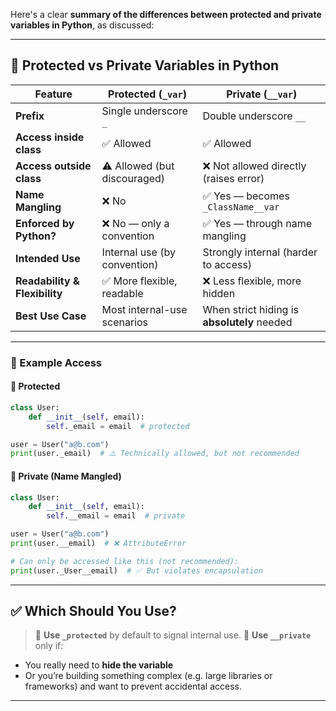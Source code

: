 Here's a clear **summary of the differences between protected and private variables in Python**, as discussed:

---

## 🔐 Protected vs Private Variables in Python

| Feature                       | **Protected (`_var`)**       | **Private (`__var`)**                       |
| ----------------------------- | ---------------------------- | ------------------------------------------- |
| **Prefix**                    | Single underscore `_`        | Double underscore `__`                      |
| **Access inside class**       | ✅ Allowed                    | ✅ Allowed                                   |
| **Access outside class**      | ⚠️ Allowed (but discouraged) | ❌ Not allowed directly (raises error)       |
| **Name Mangling**             | ❌ No                         | ✅ Yes — becomes `_ClassName__var`           |
| **Enforced by Python?**       | ❌ No — only a convention     | ✅ Yes — through name mangling               |
| **Intended Use**              | Internal use (by convention) | Strongly internal (harder to access)        |
| **Readability & Flexibility** | ✅ More flexible, readable    | ❌ Less flexible, more hidden                |
| **Best Use Case**             | Most internal-use scenarios  | When strict hiding is **absolutely** needed |

---

### 🧪 Example Access

#### 🔸 Protected

```python
class User:
    def __init__(self, email):
        self._email = email  # protected

user = User("a@b.com")
print(user._email)  # ⚠️ Technically allowed, but not recommended
```

#### 🔹 Private (Name Mangled)

```python
class User:
    def __init__(self, email):
        self.__email = email  # private

user = User("a@b.com")
print(user.__email)  # ❌ AttributeError

# Can only be accessed like this (not recommended):
print(user._User__email)  # ✅ But violates encapsulation
```

---

## ✅ Which Should You Use?

> 🔸 **Use `_protected`** by default to signal internal use.
> 🔹 **Use `__private`** only if:

* You really need to **hide the variable**
* Or you’re building something complex (e.g. large libraries or frameworks) and want to prevent accidental access.

---